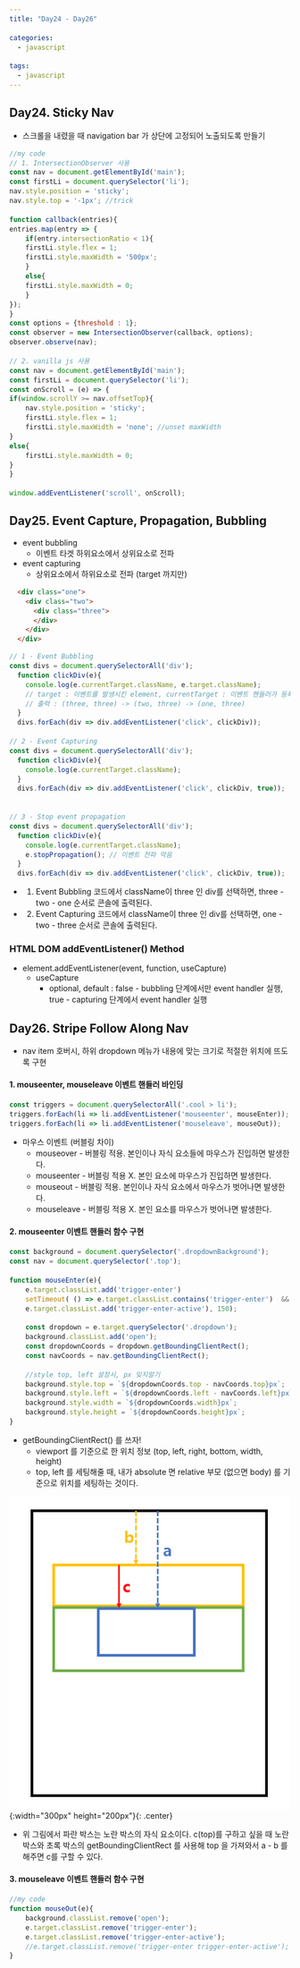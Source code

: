 ```yaml
---
title: "Day24 - Day26"

categories:
  - javascript

tags:
  - javascript
---
```


## Day24. Sticky Nav
- 스크롤을 내렸을 때 navigation bar 가 상단에 고정되어 노출되도록 만들기

```javascript
//my code
// 1. IntersectionObserver 사용
const nav = document.getElementById('main');
const firstLi = document.querySelector('li');
nav.style.position = 'sticky';
nav.style.top = '-1px'; //trick

function callback(entries){
entries.map(entry => {
    if(entry.intersectionRatio < 1){
    firstLi.style.flex = 1;
    firstLi.style.maxWidth = '500px';
    }
    else{
    firstLi.style.maxWidth = 0;
    }
});
}
const options = {threshold : 1};
const observer = new IntersectionObserver(callback, options);
observer.observe(nav);

// 2. vanilla js 사용
const nav = document.getElementById('main');
const firstLi = document.querySelector('li');
const onScroll = (e) => {
if(window.scrollY >= nav.offsetTop){
    nav.style.position = 'sticky';
    firstLi.style.flex = 1;
    firstLi.style.maxWidth = 'none'; //unset maxWidth
}
else{
    firstLi.style.maxWidth = 0;
}
}

window.addEventListener('scroll', onScroll);
```

## Day25. Event Capture, Propagation, Bubbling
- event bubbling
  - 이벤트 타겟 하위요소에서 상위요소로 전파
- event capturing
  - 상위요소에서 하위요소로 전파 (target 까지만)

```html
  <div class="one">
    <div class="two">
      <div class="three">
      </div>
    </div>
  </div>
```

```javascript
// 1 - Event Bubbling
const divs = document.querySelectorAll('div');
  function clickDiv(e){
    console.log(e.currentTarget.className, e.target.className);
    // target : 이벤트를 발생시킨 element, currentTarget : 이벤트 핸들러가 등록된 element
    // 출력 : (three, three) -> (two, three) -> (one, three)
  }
  divs.forEach(div => div.addEventListener('click', clickDiv));

// 2 - Event Capturing
const divs = document.querySelectorAll('div');
  function clickDiv(e){
    console.log(e.currentTarget.className);
  }
  divs.forEach(div => div.addEventListener('click', clickDiv, true));


// 3 - Stop event propagation
const divs = document.querySelectorAll('div');
  function clickDiv(e){
    console.log(e.currentTarget.className);
    e.stopPropagation(); // 이벤트 전파 막음
  }
  divs.forEach(div => div.addEventListener('click', clickDiv, true));  
```
- 1) Event Bubbling 코드에서 className이 three 인 div를 선택하면, three - two - one 순서로 콘솔에 출력된다.
- 2) Event Capturing 코드에서 className이 three 인 div를 선택하면, one - two - three 순서로 콘솔에 출력된다.


### HTML DOM addEventListener() Method
- element.addEventListener(event, function, useCapture)
  - useCapture
    - optional, default : false - bubbling 단계에서만 event handler 실행, true - capturing 단계에서 event handler 실행


## Day26. Stripe Follow Along Nav
- nav item 호버시, 하위 dropdown 메뉴가 내용에 맞는 크기로 적절한 위치에 뜨도록 구현

#### 1. mouseenter, mouseleave 이벤트 핸들러 바인딩

```javascript
const triggers = document.querySelectorAll('.cool > li');
triggers.forEach(li => li.addEventListener('mouseenter', mouseEnter));
triggers.forEach(li => li.addEventListener('mouseleave', mouseOut));
```

- 마우스 이벤트 (버블링 차이)
  - mouseover - 버블링 적용. 본인이나 자식 요소들에 마우스가 진입하면 발생한다.
  - mouseenter - 버블링 적용 X. 본인 요소에 마우스가 진입하면 발생한다.
  - mouseout -  버블링 적용. 본인이나 자식 요소에서 마우스가 벗어나면 발생한다.
  - mouseleave - 버블링 적용 X. 본인 요소를 마우스가 벗어나면 발생한다.

#### 2. mouseenter 이벤트 핸들러 함수 구현

```javascript
const background = document.querySelector('.dropdownBackground');
const nav = document.querySelector('.top');

function mouseEnter(e){
    e.target.classList.add('trigger-enter')
    setTimeout( () => e.target.classList.contains('trigger-enter')  && 
    e.target.classList.add('trigger-enter-active'), 150);

    const dropdown = e.target.querySelector('.dropdown');
    background.classList.add('open');
    const dropdownCoords = dropdown.getBoundingClientRect();
    const navCoords = nav.getBoundingClientRect();

    //style top, left 설정시, px 잊지말기
    background.style.top = `${dropdownCoords.top - navCoords.top}px`;
    background.style.left = `${dropdownCoords.left - navCoords.left}px`;
    background.style.width = `${dropdownCoords.width}px`;
    background.style.height = `${dropdownCoords.height}px`;
}
```


- getBoundingClientRect() 를 쓰자!
  - viewport 를 기준으로 한 위치 정보 (top, left, right, bottom, width, height)
  - top, left 를 세팅해줄 때, 내가 absolute 면 relative 부모 (없으면 body) 를 기준으로 위치를 세팅하는 것이다.


![Validation](/assets/images/getBoundingExample.png){:width="300px" height="200px"}{: .center}

- 위 그림에서 파란 박스는 노란 박스의 자식 요소이다. c(top)를 구하고 싶을 때 노란 박스와 초록 박스의 getBoundingClientRect 를 사용해 top 을 가져와서 a - b 를 해주면 c를 구할 수 있다.


#### 3. mouseleave 이벤트 핸들러 함수 구현

```javascript
//my code
function mouseOut(e){
    background.classList.remove('open');
    e.target.classList.remove('trigger-enter');
    e.target.classList.remove('trigger-enter-active');
    //e.target.classList.remove('trigger-enter trigger-enter-active'); 로 대체 가능하다.
}

```